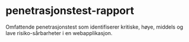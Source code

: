 # penetrasjonstest-rapport
Omfattende penetrasjonstest som identifiserer kritiske, høye, middels og lave risiko-sårbarheter i en webapplikasjon.
